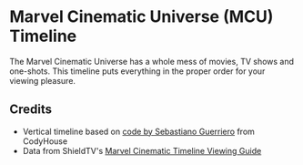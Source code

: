 # Marvel Cinematic Universe (MCU) Timeline
The Marvel Cinematic Universe has a whole mess of movies, TV shows and one-shots. This timeline puts everything in the proper order for your viewing pleasure.

## Credits
- Vertical timeline based on [code by Sebastiano Guerriero](http://codyhouse.co/?p=169) from CodyHouse
- Data from ShieldTV's [Marvel Cinematic Timeline Viewing Guide](http://shieldtv.net/marvel-cinematic-timeline-viewing-guide)